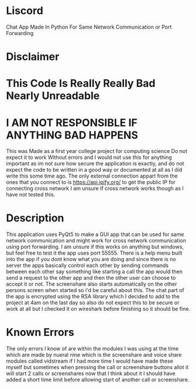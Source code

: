 # Liscord
Chat App Made In Python For Same Network Communication or Port Forwarding

# Disclaimer

# This Code Is Really Really Bad Nearly Unreadable

# I AM NOT RESPONSIBLE IF ANYTHING BAD HAPPENS

This was Made as a first year college project for computing science Do not expect it to work
Without errors and I would not use this for anything important as im not sure how secure the
application is exactly, and do not expect the code to be written in a good way or documented 
at all as I did write this some time ago. The only external connection appart from the ones 
that you connect to is https://api.ipify.org/ to get the public IP for connecting cross network
I am unsure if cross network works though as I have not tested this.

# Description 

This application uses PyQt5 to make a GUI app that can be used for same network communication 
and might work for cross network communication using port forwarding. 
I am unsure if this works on anything but windows, but feel free to test it the app uses port 55555.
There is a help menu built into the app if you dont know what you are doing and since there is no server the apps 
basically control each other by sending commands between each other say something like
starting a call the app would then send a request to the other app and then the other
user can choose to accept it or not. The screenshare also starts automatically on the other persons 
screen when started so i'd be careful about this. The chat part of the app is encrypted using the 
RSA library which I decided to add to the project at 4am on the last day so also do not expect this
to be secure or work at all but I checked it on wireshark before finishing so it should be fine.

# Known Errors

The only errors I know of are within the modules I was using at the time which are made by nueral nine 
which is the screenshare and voice share modules called vidstream if I had more time I would have made
these myself but sometimes when pressing the call or screenshare buttons allot it will start 2 calls or screenshares
now that I think about it I should have added a short time limit before allowing start of another call or 
screenshare.
